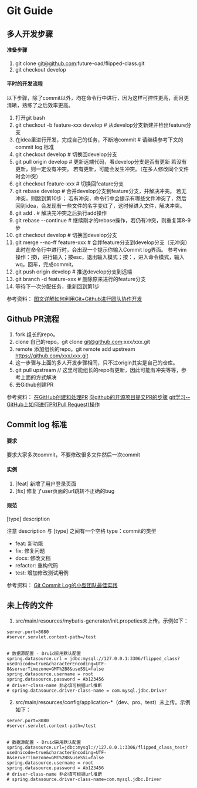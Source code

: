 # Git Guide


## 多人开发步骤

#### 准备步骤
1. git clone git@github.com:future-oad/flipped-class.git
2. git checkout develop

#### 平时的开发流程

以下步骤，除了commit以外，均在命令行中进行，因为这样可控性更高，而且更清晰，熟练了之后效率更高。

1. 打开git bash
2. git checkout -b feature-xxx develop    # 从develop分支新建并检出feature分支
3. 在idea里进行开发，完成自己的任务，不断地commit   # 请继续参考下文的 commit log 标准
4. git checkout develop    # 切换回develop分支
5. git pull origin develop    # 更新远端代码，看develop分支是否有更新
若没有更新，则一定没有冲突。
若有更新，可能会发生冲突。（在多人修改同个文件时会冲突）
6. git checkout feature-xxx    # 切换回feature分支
7. git rebase develop    # 合并develop分支到feature分支，并解决冲突。
若无冲突，则跳到第10步；
若有冲突，命令行中会提示有哪些文件冲突了，然后回到idea，会发现有一些文件的名字变红了，这时候进入文件，解决冲突。
8. git add .    # 解决完冲突之后执行add操作
9. git rebase --continue    # 继续刚才的rebase操作，若仍有冲突，则重复第8-9步
10. git checkout develop    # 切换回develop分支
11. git merge --no-ff feature-xxx   # 合并feature分支到develop分支（无冲突）
此时在命令行中进行时，会出现一个提示你输入Commit log界面。
参考vim操作：按i，进行输入；按esc，退出输入模式；按：，进入命令模式，输入wq，回车，完成commit。
12. git push origin develop   # 推送develop分支到远端
13. git branch -d feature-xxx   # 删除原来进行的feature分支
14. 等待下一次分配任务，重新回到第1步


参考资料：
[图文详解如何利用Git+Github进行团队协作开发](https://www.cnblogs.com/yhaing/p/8473746.html)

## Github PR流程
1. fork 组长的repo。
2. clone 自己的repo。git clone git@github.com:xxx/xxx.git
3. remote 添加组长的repo。git remote add upstream https://github.com/xxx/xxx.git
4. 这一步骤与上面的多人开发步骤相同，只不过origin其实是自己的仓库。
5. git pull upstream   // 这里可能组长的repo有更新，因此可能有冲突等等，参考上面的方式解决
6. 去Github创建PR

参考资料：
[在GitHub创建和处理PR](https://boxueio.com/series/git-essential/ebook/459)
[向github的开源项目提交PR的步骤](https://blog.csdn.net/u010857876/article/details/79035876)
[git学习--GitHub上如何进行PR(Pull Request)操作](https://blog.csdn.net/qq_33429968/article/details/62219783)

## Commit log 标准

#### 要求
要求大家多次commit，不要修改很多文件然后一次commit

#### 实例
1. [feat] 新增了用户登录页面
2. [fix] 修复了user页面的url跳转不正确的bug

#### 规范
[type] description

注意 description 与 [type] 之间有一个空格
type：commit的类型

+ feat: 新功能
+ fix: 修复问题
+ docs: 修改文档
+ refactor: 重构代码 
+ test: 增加修改测试用例

参考资料：
[Git Commit Log的小型团队最佳实践](https://segmentfault.com/a/1190000015434246)

## 未上传的文件

1. src/main/resources/mybatis-generator/init.propeties未上传。示例如下：
```propeties
server.port=8080
#server.servlet.context-path=/test


# 数据源配置 - Druid采用默认配置
spring.datasource.url = jdbc:mysql://127.0.0.1:3306/flipped_class?useUnicode=true&characterEncoding=UTF-8&serverTimezone=GMT%2B8&useSSL=false
spring.datasource.username = root
spring.datasource.password = Ab123456
# driver-class-name 非必填可根据url推断
# spring.datasource.driver-class-name = com.mysql.jdbc.Driver
```
2. src/main/resources/config/application-*（dev、pro、test）未上传。示例如下：
```propeties
server.port=8080
#server.servlet.context-path=/test


# 数据源配置 - Druid采用默认配置
spring.datasource.url=jdbc:mysql://127.0.0.1:3306/flipped_class_test?useUnicode=true&characterEncoding=UTF-8&serverTimezone=GMT%2B8&useSSL=false
spring.datasource.username = root
spring.datasource.password = Ab123456
# driver-class-name 非必填可根据url推断
# spring.datasource.driver-class-name=com.mysql.jdbc.Driver
```